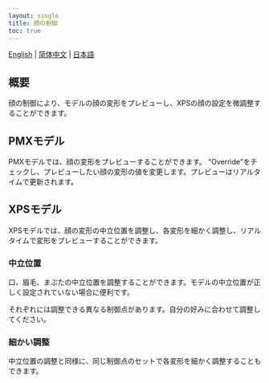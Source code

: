 ```yaml
---
layout: single
title: 顔の制御
toc: true
---
```

[English](/dancexr/features/facial_control) | [简体中文](/zh/dancexr/features/facial_control) | [日本語](/jp/dancexr/features/facial_control)

## 概要
顔の制御により、モデルの顔の変形をプレビューし、XPSの顔の設定を微調整することができます。

## PMXモデル
PMXモデルでは、顔の変形をプレビューすることができます。 "Override"をチェックし、プレビューしたい顔の変形の値を変更します。プレビューはリアルタイムで更新されます。

## XPSモデル
XPSモデルでは、顔の変形の中立位置を調整し、各変形を細かく調整し、リアルタイムで変形をプレビューすることができます。

### 中立位置
口、眉毛、まぶたの中立位置を調整することができます。モデルの中立位置が正しく設定されていない場合に便利です。

それぞれには調整できる異なる制御点があります。自分の好みに合わせて調整してください。

### 細かい調整
中立位置の調整と同様に、同じ制御点のセットで各変形を細かく調整することもできます。